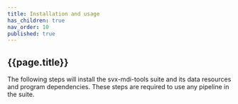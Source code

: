 ```yaml
---
title: Installation and usage
has_children: true
nav_order: 10
published: true
---
```


## {{page.title}}

The following steps will install the svx-mdi-tools suite
and its data resources and program dependencies. These steps
are required to use any pipeline in the suite.
